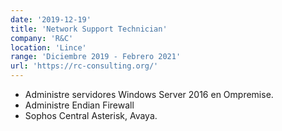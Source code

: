 ```yaml
---
date: '2019-12-19'
title: 'Network Support Technician'
company: 'R&C'
location: 'Lince'
range: 'Diciembre 2019 - Febrero 2021'
url: 'https://rc-consulting.org/'
---
```


- Administre servidores Windows Server 2016 en Ompremise.
- Administre Endian Firewall
- Sophos Central Asterisk, Avaya.
